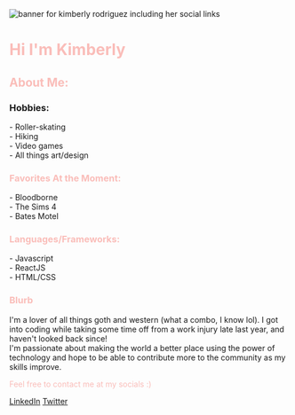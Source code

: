 <!-- [![Anurag's GitHub stats](https://github-readme-stats.vercel.app/api?kim5981=anuraghazra&theme=dark&show_icons=true)](https://github.com/anuraghazra/github-readme-stats) -->

<img src="https://cdn.glitch.global/8216d946-9f05-45f2-9217-90955d0a703e/starry%20night%20twitter%20banner%20(4).png?v=1646284927966" alt="banner for kimberly rodriguez including her social links"/>

<!-- <style>
h1 {
  color: #fabdb9;
}
</style>

style="color: blue" -->

<h1 style="color: #fabdb9"> Hi I'm Kimberly  </h1>
<div class="about">
    <h2 style="color: #fabdb9"> About Me: </h2>
  
  <span id="hobbies">
     <h3> Hobbies: </h3>
      <p> - Roller-skating <br>
          - Hiking <br>
          - Video games <br>
          - All things art/design </p>
  </span>
  
  <span id="favorites">
     <h3 style="color: #fabdb9"> Favorites At the Moment: </h3>
     <p>  - Bloodborne <br>
          - The Sims 4 <br>
          - Bates Motel </p>
  </span>
  
  <span id="languages">
    <h3 style="color: #fabdb9"> Languages/Frameworks: </h3>
     <p>  - Javascript <br>
          - ReactJS <br>
          - HTML/CSS </p>
  </span>
  
  <span id="description">
    <h3 style="color: #fabdb9"> Blurb </h3>
    <p> I'm a lover of all things goth and western (what a combo, I know lol). I got into coding while taking some time off from a work injury late last year, and haven't looked
    back since! <br>
    I'm passionate about making the world a better place using the power of technology and hope to be able to contribute more to the community as my skills improve.</p>
  </span>
  
  <span id="contact">
    <p style="color: #fabdb9"> Feel free to contact me at my socials :) </p>
    <a href="https://www.linkedin.com/in/kimberlyrodriguez95">LinkedIn</a>
    <a href="https://twitter.com/kimrrodriguez">Twitter</a>
  </span>
  </div>
